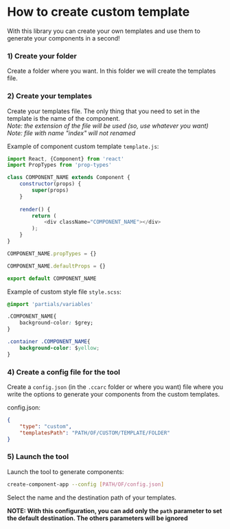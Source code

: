 # How to create custom template

With this library you can create your own templates and use them to generate your components in a second!

### 1) Create your folder

Create a folder where you want.
In this folder we will create the templates file.

### 2) Create your templates

Create your templates file.
The only thing that you need to set in the template is the name of the component.   
*Note: the extension of the file will be used (so, use whatever you want)*  
*Note: file with name "index" will not renamed*  

Example of component custom template `template.js`:

```javascript
import React, {Component} from 'react'
import PropTypes from 'prop-types'

class COMPONENT_NAME extends Component {
    constructor(props) {
        super(props)
    }
    
    render() {
        return (
            <div className="COMPONENT_NAME"></div>
        );
    }
}

COMPONENT_NAME.propTypes = {}

COMPONENT_NAME.defaultProps = {}

export default COMPONENT_NAME
```

Example of custom style file `style.scss`:

```css
@import 'partials/variables'

.COMPONENT_NAME{
    background-color: $grey;
}

.container .COMPONENT_NAME{
    background-color: $yellow;
}
```

### 4) Create a config file for the tool

Create a `config.json` (in the `.ccarc` folder or where you want) file where you write the options to generate your components from the custom templates.

config.json:

```json
{
    "type": "custom",
    "templatesPath": "PATH/OF/CUSTOM/TEMPLATE/FOLDER"
}
```

### 5) Launch the tool

Launch the tool to generate components:

```bash
create-component-app --config [PATH/OF/config.json]
```

Select the name and the destination path of your templates.

**NOTE: With this configuration, you can add only the `path` parameter to set the default destination. The others parameters will be ignored**
